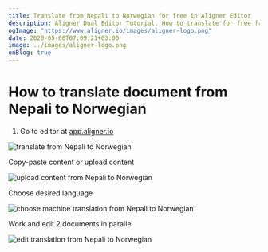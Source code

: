 ```yaml
---
title: Translate from Nepali to Norwegian for free in Aligner Editor
description: Aligner Dual Editor Tutorial. How to translate for free from Nepali to Norwegian. Aligner is multilingual document management platform. 
ogImage: "https://www.aligner.io/images/aligner-logo.png"
date: 2020-05-06T07:09:21+03:00
image: ../images/aligner-logo.png
onBlog: true
---
```


# How to translate document from Nepali to Norwegian

1. Go to editor at [app.aligner.io](https://app.aligner.io "Aligner App web page")

![translate from Nepali to Norwegian](../aligner-blank-editor.png "translate from Nepali to Norwegian")

Copy-paste content or upload content

![upload content from Nepali to Norwegian](../aligner-uploaded-document.png "upload content from Nepali to Norwegian")

Choose desired language

![choose machine translation from Nepali to Norwegian](../aligner-language-dropdown.png "choose machine translation from Nepali to Norwegian")

Work and edit 2 documents in parallel

![edit translation from Nepali to Norwegian](../aligner-double-sitded-editor.png "edit translation from Nepali to Norwegian")

